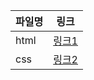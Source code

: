 | 파일명 | 링크               |
| ------ | ------------------ |
| html   | [링크1](./html.md) |
| css    | [링크2](./css.md)  |

